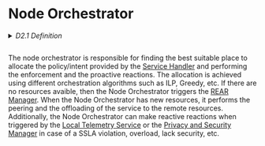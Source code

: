# Node Orchestrator

<details>
<summary><i>D2.1 Definition</i><p></summary>

> The node orchestrator is the FLUIDOS module responsible for the orchestration of the service
requests, either on the local node, or offloading them to a remote FLUIDOS node, based on
the current snapshot of the available resources database. Additionally, it interacts with and
coordinates other components, mainly the resource acquisition manager, to trigger the
acquisition of new resources and the setup of the appropriate network and storage fabrics
enabling transparent execution continuum, in case already available ones are not sufficient to
satisfy the incoming request.

</details>

The node orchestrator is responsible for finding the best suitable place to allocate the policy/intent provided by the [Service Handler](/Work%20Packages/WP4/Service-handler.md) and performing the enforcement and the proactive reactions. The allocation is achieved using different orchestration algorithms such as ILP, Greedy, etc. If there are no resources avaible, then the Node Orchestrator triggers the [REAR Manager](/Work%20Packages/WP3/REAR-manager.md). When the Node Orchestrator has new resources, it performs the peering and the offloading of the service to the remote resources. Additionally, the Node Orchestrator can make reactive reactions when triggered by the [Local Telemetry Service](/Work%20Packages/WP3/Local-telemetry-service.md) or the [Privacy and Security Manager](/Work%20Packages/WP5/Privacy-and-security-manager.md) in case of a SSLA violation, overload, lack security, etc.